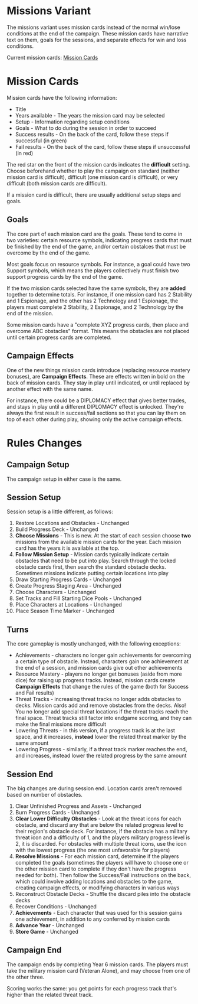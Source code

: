 # Missions Variant

The missions variant uses mission cards instead of the normal win/lose conditions at the end of the campaign. These mission cards have narrative text on them, goals for the sessions, and separate effects for win and loss conditions.

Current mission cards: [Mission Cards](Mission_Cards.pdf)

# Mission Cards

Mission cards have the following information:

* Title
* Years available - The years the mission card may be selected
* Setup - Information regarding setup conditions
* Goals - What to do during the session in order to succeed
* Success results - On the back of the card, follow these steps if successful (in green)
* Fail results - On the back of the card, follow these steps if unsuccessful (in red)

The red star on the front of the mission cards indicates the **difficult** setting. Choose beforehand whether to play the campaign on standard (neither mission card is difficult), difficult (one mission card is difficult), or very difficult (both mission cards are difficult).

If a mission card is difficult, there are usually additional setup steps and goals.

## Goals

The core part of each mission card are the goals. These tend to come in two varieties: certain resource symbols, indicating progress cards that must be finished by the end of the game, and/or certain obstalces that must be overcome by the end of the game.

Most goals focus on resource symbols. For instance, a goal could have two Support symbols, which means the players collectively must finish two support progress cards by the end of the game.

If the two mission cards selected have the same symbols, they are **added** together to determine totals. For instance, if one mission card has 2 Stability and 1 Espionage, and the other has 2 Technology and 1 Espionage, the players must complete 2 Stability, 2 Espionage, and 2 Technology by the end of the mission.

Some mission cards have a "complete XYZ progress cards, then place and overcome ABC obstacles" format. This means the obstacles are not placed until certain progress cards are completed.

## Campaign Effects

One of the new things mission cards introduce (replacing resource mastery bonuses), are **Campaign Effects**. These are effects written in bold on the back of mission cards. They stay in play until indicated, or until replaced by another effect with the same name.

For instance, there could be a DIPLOMACY effect that gives better trades, and stays in play until a different DIPLOMACY effect is unlocked. They're always the first result in success/fail sections so that you can lay them on top of each other during play, showing only the active campaign effects.

# Rules Changes

## Campaign Setup

The campaign setup in either case is the same.

## Session Setup

Session setup is a little different, as follows:

1. Restore Locations and Obstacles - Unchanged
2. Build Progress Deck - Unchanged
3. **Choose Missions** - This is new. At the start of each session choose **two** missions from the available mission cards for the year. Each mission card has the years it is available at the top.
4. **Follow Mission Setup** - Mission cards typically indicate certain obstacles that need to be put into play. Search through the locked obstacle cards first, then search the standard obstacle decks. Sometimes missions indicate putting certain locations into play
5. Draw Starting Progress Cards - Unchanged
6. Create Progress Staging Area - Unchanged
7. Choose Characters - Unchanged
8. Set Tracks and Fill Starting Dice Pools - Unchanged
9. Place Characters at Locations - Unchanged
10. Place Season Time Marker - Unchanged

## Turns

The core gameplay is mostly unchanged, with the following exceptions:

* Achievements - characters no longer gain achievements for overcoming a certain type of obstacle. Instead, characters gain one achievement at the end of a session, and mission cards give out other achievements
* Resource Mastery - players no longer get bonuses (aside from more dice) for raising up progress tracks. Instead, mission cards create **Campaign Effects** that change the rules of the game (both for Success and Fail results)
* Threat Tracks - increasing threat tracks no longer adds obstacles to decks. Mission cards add and remove obstacles from the decks. Also! You no longer add special threat locations if the threat tracks reach the final space. Threat tracks still factor into endgame scoring, and they can make the final missions more difficult
* Lowering Threats - in this version, if a progress track is at the last space, and it increases, **instead** lower the related threat marker by the same amount
* Lowering Progress - similarly, if a threat track marker reaches the end, and increases, instead lower the related progress by the same amount

## Session End

The big changes are during session end. Location cards aren't removed based on number of obstacles.

1. Clear Unfinished Progress and Assets - Unchanged
2. Burn Progress Cards - Unchanged
3. **Clear Lower Difficulty Obstacles** - Look at the threat icons for each obstacle, and discard any that are below the related progress level to their region's obstacle deck. For instance, if the obstacle has a military threat icon and a difficulty of 1, and the players military progress level is 2, it is discarded. For obstacles with multiple threat icons, use the icon with the lowest progress (the one most unfavorable for players)
3. **Resolve Missions** - For each mission card, determine if the players completed the goals (sometimes the players will have to choose one or the other mission card to complete if they don't have the progress needed for both). Then follow the Success/Fail instructions on the back, which could involve adding locations and obstacles to the game, creating campaign effects, or modifying characters in various ways
3. Reconstruct Obstacle Decks - Shuffle the discard piles into the obstacle decks
4. Recover Conditions - Unchanged
5. **Achievements** - Each character that was used for this session gains one achievement, in addition to any conferred by mission cards
6. **Advance Year** - Unchanged
7. **Store Game** - Unchanged

## Campaign End

The campaign ends by completing Year 6 mission cards. The players must take the military mission card (Veteran Alone), and may choose from one of the other three.

Scoring works the same: you get points for each progress track that's higher than the related threat track.
